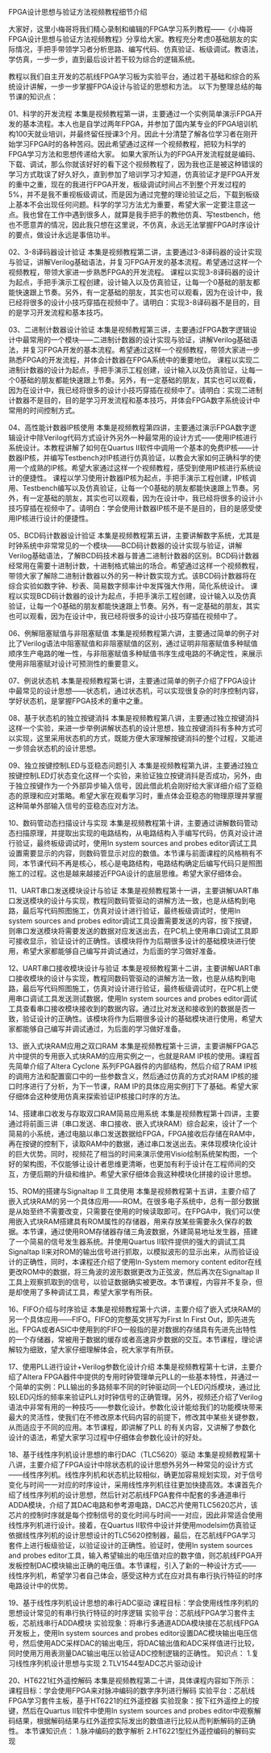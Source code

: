 FPGA设计思想与验证方法视频教程细节介绍

大家好，这里小梅哥将我们精心录制和编辑的FPGA学习系列教程——《小梅哥FPGA设计思想与验证方法视频教程》分享给大家。教程充分考虑0基础朋友的实际情况，手把手带领学习者分析思路、编写代码、仿真验证、板级调试。教语法，学仿真，一步一步，直到最后设计若干较为综合的逻辑系统。

教程以我们自主开发的芯航线FPGA学习板为实验平台，通过若干基础和综合的系统设计讲解，一步一步掌握FPGA设计与验证的思想和方法。
以下为整理总结的每节课的知识点：

01、科学的开发流程
本集是视频教程第一讲，主要通过一个实例简单演示FPGA开发的基本流程。本人也是自学过两年FPGA，并参加了国内某专业的FPGA培训机构100天就业培训，并最终留任授课3个月。因此十分清楚了解各位学习者在刚开始学习FPGA时的各种苦闷。因此希望通过这样一个视频教程，把较为科学的FPGA学习方法和思想传递给大家。
如果大家所认为的FPGA开发流程就是编码、下载、调试，那么你就该好好的看下这个视频教程了，因为我也正是被这种错误的学习方式耽误了好久好久，直到参加了培训学习才知道，仿真验证才是FPGA开发的重中之重，现在的我进行FPGA开发，板级调试时间占不到整个开发过程的5%，并不是我不重视板级调试，而是因为通过完整的理论验证之后，下载到板级上基本不会出现任何问题。科学的学习方法尤为重要，希望大家一定要注意这一点。我也曾在工作中遇到很多人，就算是我手把手的教他仿真、写testbench，他也不愿意弄的情况，因此我只想在这里说，不仿真，永远无法掌握FPGA时序设计的要点，做设计永远是事倍功半。

02、3-8译码器设计验证
本集是视频教程第二讲，主要通过3-8译码器的设计实现与验证，讲解Verilog基础语法，并复习FPGA开发的基本流程。希望通过这样一个视频教程，带领大家进一步熟悉FPGA的开发流程。
课程以实现3-8译码器的设计为起点，手把手演示工程创建，设计输入以及仿真验证，让每一个0基础的朋友都能快速跟上节奏。另外，有一定基础的朋友，其实也可以观看，因为在设计中，我已经将很多的设计小技巧穿插在视频中了。请明白：实现3-8译码器不是目的，目的是学习开发流程和基本技巧。

03、二进制计数器设计验证
本集是视频教程第三讲，主要通过FPGA数字逻辑设计中最常用的一个模块——二进制计数器的设计实现与验证，讲解Verilog基础语法，并复习FPGA开发的基本流程。希望通过这样一个视频教程，带领大家进一步熟悉FPGA的开发流程，并体会计数器在FPGA系统中的重要地位。
课程以实现二进制计数器的设计为起点，手把手演示工程创建，设计输入以及仿真验证，让每一个0基础的朋友都能快速跟上节奏。另外，有一定基础的朋友，其实也可以观看，因为在设计中，我已经将很多的设计小技巧穿插在视频中了。请明白：实现二进制计数器不是目的，目的是学习开发流程和基本技巧，并体会FPGA数字系统设计中常用的时间控制方式。

04、高性能计数器IP核使用
本集是视频教程第四讲，主要通过演示FPGA数字逻辑设计中除Verilog代码方式设计外另外一种最常用的设计方式——使用IP核进行系统设计。本教程讲解了如何在Quartus II软件中调用一个基本的免费IP核——计数器IP核，并编写Testbench对IP核进行仿真验证，以教会大家如何正确科学的使用一个成熟的IP核。希望大家通过这样一个视频教程，感受到使用IP核进行系统设计的便捷性。
课程以学习使用计数器IP核为起点，手把手演示工程创建，IP核调用、Testbench编写以及仿真验证，让每一个0基础的朋友都能快速跟上节奏。另外，有一定基础的朋友，其实也可以观看，因为在设计中，我已经将很多的设计小技巧穿插在视频中了。请明白：学会使用计数器IP核不是不是目的，目的是感受使用IP核进行设计的便捷性。

05、BCD码计数器设计验证
本集是视频教程第五讲，主要讲解数字系统，尤其是时钟系统中非常常见的一个模块——BCD码计数器的设计实现与验证，讲解Verilog基础语法，了解BCD码技术器与普通二进制计数器的区别。BCD码计数器经常用在需要十进制计数，十进制格式输出的场合。希望通过这样一个视频教程，带领大家了解除二进制计数器以外的另一种计数实现方式。该BCD码计数器将在综合实验如数字钟、秒表、简易数字频率计中发挥强大作用，简化系统设计。
课程以实现BCD码计数器的设计为起点，手把手演示工程创建，设计输入以及仿真验证，让每一个0基础的朋友都能快速跟上节奏。另外，有一定基础的朋友，其实也可以观看，因为在设计中，我已经将很多的设计小技巧穿插在视频中了。

06、例解阻塞赋值与非阻塞赋值
本集是视频教程第六讲，主要通过简单的例子对比了Verilog语法中阻塞赋值和非阻塞赋值的区别，通过证明非阻塞赋值多种赋值顺序生产电路的唯一性，与非阻塞赋值多种赋值书序生成电路的不确定性，来展示使用非阻塞赋对设计可预测性的重要意义。

07、例说状态机
本集是视频教程第七讲，主要通过简单的例子介绍了FPGA设计中最常见的设计思想——状态机，通过状态机，可以实现很复杂的时序控制内容，学好状态机，是掌握FPGA技术的重中之重。

08、基于状态机的独立按键消抖
本集是视频教程第八讲，主要通过独立按键消抖这样一个实验，来进一步举例讲解状态机的设计思想，独立按键消抖有多种方式可以实现，这里采用状态机的方式，既能方便大家理解按键消抖的整个过程，又能进一步领会状态机的设计思想。

09、独立按键控制LED与亚稳态问题引入
本集是视频教程第九讲，主要通过独立按键控制LED灯状态变化这样一个实验，来验证独立按键消抖是否成功，另外，由于独立按键作为一个外部异步输入信号，因此借此机会刚好给大家详细介绍了亚稳态的原理和应对策略。希望大家在观看学习时，重点体会亚稳态的物理原理并掌握这种简单外部输入信号的亚稳态应对方法。

10、数码管动态扫描设计与实现
本集是视频教程第十讲，主要通过讲解数码管动态扫描原理，并提取出实现的电路结构，从电路结构入手编写代码，仿真对设计进行验证，最终板级调试时，使用In system sources and probes editor调试工具设置需要显示的内容，则数码管显示对应的数值。本节课与前面课程的风格稍有不同，本节课代码不再是核心，核心是电路结构，电路结构确定后编写代码只是照图施工的过程。这也是越来越接近FPGA设计的底层思维。希望大家仔细体会。

11、UART串口发送模块设计与验证
本集是视频教程第十一讲，主要讲解UART串口发送模块的设计与实现，教程同数码管驱动的讲解方法一致，也是从结构到电路，最后写代码照图施工，仿真对设计进行验证，最终板级调试时，使用In system sources and probes editor调试工具设置需要发送的内容，按下按键，则串口发送模块将需要发送的数据对应发送出去，在PC机上使用串口调试工具即可接收显示，验证设计的正确性。该模块将作为后期很多设计的基础模块进行使用，希望大家都能够自己编写并调试通过，为后面的学习做好准备。

12、UART串口接收模块设计与验证
本集是视频教程第十二讲，主要讲解UART串口接收模块的设计与实现，教程同数码管驱动的讲解方法一致，也是从结构到电路，最后写代码照图施工，仿真对设计进行验证，最终板级调试时，在PC机上使用串口调试工具发送测试数据，使用In system sources and probes editor调试工具查看串口接收模块接收到的数据内容。通过比对发送和接收到的数据是否一致，验证设计的正确性。该模块将作为后期很多设计的基础模块进行使用，希望大家都能够自己编写并调试通过，为后面的学习做好准备。

13、嵌入式块RAM应用之双口RAM
本集是视频教程第十三讲，主要讲解FPGA芯片中提供的专用嵌入式块RAM的应用实例之一，也就是RAM IP核的使用。课程首先简单介绍了Altera Cyclone 系列FPGA器件的内部结构，然后介绍了RAM IP核的调用方法和配置窗口中的一些参数含义，然后通过仿真的方式对RAM IP核的接口时序进行了分析，为下一节课，RAM IP的具体应用实例打下了基础。希望大家仔细体会这种使用仿真来探索验证IP核接口时序的方法。

14、搭建串口收发与存取双口RAM简易应用系统
本集是视频教程第十四讲，主要通过将前面三讲（串口发送、串口接收、嵌入式块RAM）综合起来，设计了一个简易的小系统，通过电脑以串口发送数据给FPGA，FPGA接收后存储在RAM中，再在按键的控制下，读取RAM中的数据，通过串口发送出去。来体现模块化设计的巨大优势。同时，视频花了相当的时间来演示使用Visio绘制系统架构图，一个好的架构图，不仅能够让设计者思维更清晰，也更加有利于设计在工程师间的交互，方便后期的升级和维护。希望大家仔细体会我这种模块化拼接的设计思想。

15、ROM的搭建与Signaltap II 工具使用
本集是视频教程第十五讲，主要介绍了嵌入式块RAM的另一个具体应用——ROM。在很多电子系统中，总有一部分数据是从始至终不需要改变，只需要在使用的时候读取即可。在FPGA中，我们可以使用嵌入式块RAM搭建具有ROM属性的存储器，用来存放某些需要永久保存的数据。本节课，通过使用ROM存储器存储三角波数据，外建简易地址发生器，搭建了一个简易的信号发生器系统。并使用Quartus II软件提供的强大的调试工具Signaltap II来对ROM的输出信号进行抓取，以模拟波形的显示出来，从而验证设计的正确性，同时，本课程还介绍了使用In-System memory content editor在线更改ROM中的数据，将三角波的波形数据更改为正弦波，然后再次在Signaltap II工具上观察抓取到的信号，以验证数据确实被更改。本节课程，内容并不复杂，但是却使用了多种调试工具，希望大家学有所获。

16、FIFO介绍与时序验证
本集是视频教程第十六讲，主要介绍了嵌入式块RAM的另一个具体应用——FIFO。FIFO的完整英文拼写为First In First Out，即先进先出。FPGA或者ASIC中使用到的FIFO一般指的是对数据的存储具有先进先出特性的一个存储器，常被用于数据的缓存或者高速异步数据的交互。本节课程，理论讲解较为细致，望大家仔细理解体会，祝大家学有所获。

17、使用PLL进行设计+Verilog参数化设计介绍
本集是视频教程第十七讲，主要介绍了Altera FPGA器件中提供的专用时钟管理单元PLL的一些基本特性，并通过一个简单的实例：PLL输出的多路频率不同的时钟驱动同一个LED闪烁模块，通过比较LED闪烁的频率来验证PLL对时钟信号的正确管理。另外，视频还介绍了Verilog语法中非常有用的一种技巧——参数化设计。参数化设计能给我们的功能模块带来最大的灵活性，使我们在不修改原本代码内容的前提下，修改其中某些关键参数，从而适应于不同的应用。本节课程，即讲解了PLL 的有关内容，又讲解了参数化设计的语法，希望大家学习过程中仔细体会参数化设计的好处。

18、基于线性序列机设计思想的串行DAC（TLC5620）驱动
本集是视频教程第十八讲，主要介绍了FPGA设计中除状态机的设计思想外另外一种常见的设计方式——线性序列机。线性序列机和状态机比较相似，确更加容易规划实现，对于信号变化与时间一一对应的时序设计，采用线性序列机往往更加快捷高效。本课首先介绍了线性序列机的设计思想，然后针对芯航线FPGA套件中配套的多通道串行ADDA模块，介绍了其DAC电路和参考源电路，DAC芯片使用TLC5620芯片，该芯片的控制时序就是每个控制信号的变化时间与时间一一对应，因此非常适合使用线性序列机进行设计。接着，在Quartus II软件中设计并使用modelsim仿真验证依据线性序列机的设计思想设计的TLC5620控制器，最后，在芯航线FPGA学习套件上进行板级验证，以验证设计的正确性。验证时，使用In system sources and probes editor工具，输入希望输出的电压值对应的数字值，则芯航线FPGA开发板控制DAC模块输出正确的电压值。本节课程，引入了新的一种设计方式——线性序列机，希望学习者自己体会，感受这种方式在应对具有串行执行特征的时序电路设计中的优势。

19、基于线性序列机设计思想的串行ADC驱动
课程目标：学会使用线性序列机的思想设计常见的有串行执行特征的时序逻辑
实验平台：芯航线FPGA学习套件主板，芯航线串行ADDA模块
实验现象：将串行多通道ADDA模块接在芯航线FPGA开发板上，使用In system sources and probes editor设置DAC模块输出电压信号，然后使用ADC采样DAC的输出电压，将DAC输出值和ADC采样值进行比较，同时使用万用表测量DAC输出电压以验证ADC控制逻辑的正确性。
知识点：
1.复习线性序列机设计思想与实现
2.TLV1544型ADC芯片驱动设计

20、HT6221红外遥控解码
本集是视频教程第二十讲，具体课程内容如下所示：
课程目标：学会使用FPGA来对脉冲编码的数字序列进行解码
实验平台：芯航线FPGA学习套件主板，基于HT6221的红外遥控器
实验现象：按下红外遥控上的按键，然后在Quartus II软件中使用In system sources and probes editor中观察解码结果，根据解码结果与红外遥控实际发出的数值进行比较从而判断解码的正确性。
本节课知识点：
1.脉冲编码的数字解析
2.HT6221型红外遥控编码的解码实现
